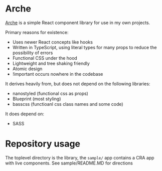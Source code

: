 # Arche

[Arche](https://en.wikipedia.org/wiki/Arche) is a simple React component library for use in my own projects.

Primary reasons for existence:

- Uses newer React concepts like hooks
- Written in TypeScript, using literal types for many props to reduce the possibility of errors
- Functional CSS under the hood
- Lightweight and tree shaking friendly
- Atomic design
- !important occurs nowhere in the codebase

It derives heavily from, but does not depend on the following libraries:

- nanostyled (functional css as props)
- Blueprint (most styling)
- basscss (functioanl css class names and some code)

It does depend on: 

- SASS 

# Repository usage

The toplevel directory is the library, the `sample/` app contains a CRA app with 
live components. See sample/README.MD for directions
